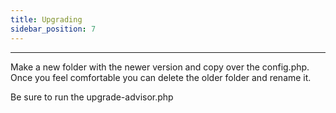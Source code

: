 ```yaml
---
title: Upgrading
sidebar_position: 7
---
```


---

Make a new folder with the newer version and copy over the config.php.  Once you feel comfortable you can delete the older folder and rename it.

Be sure to run the upgrade-advisor.php

